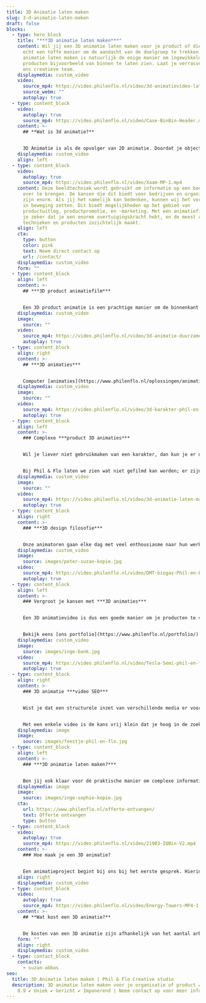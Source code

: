 ```yaml
---
title: 3D Animatie laten maken
slug: 3-d-animatie-laten-maken
draft: false
blocks:
  - type: hero_block
    title: "***3D animatie laten maken***"
    content: Wil jij een 3D animatie laten maken voor je product of dienst? Dat is
      echt een toffe manier om de aandacht van de doelgroep te trekken. Een 3D
      animatie laten maken is natuurlijk de enige manier om ingewikkelde
      producten bijvoorbeeld van binnen te laten zien. Laat je verrassen door
      ons creatieve team.
    displaymedia: custom_video
    video:
      source_mp4: https://video.philenflo.nl/video/3d-animatievideo-laten-maken-phil-en-flo.mp4
      source_webm: ""
      autoplay: true
  - type: content_block
    video:
      autoplay: true
      source_mp4: https://video.philenflo.nl/video/Case-BinBin-Header.mp4
    content: >-
      ## **Wat is 3d animatie?**


      3D Animatie is als de opvolger van 2D animatie. Doordat je objecten driedimensionaal ontwerpt kan je er als kijker compleet omheen en zelfs erin kijken. Deze ontwerpen kan je vervolgens weergeven in een landschap of wereld die helemaal op maat te maken is. Met 3D animatie geef je de meest complexe producten vorm.
    displaymedia: custom_video
    align: left
  - type: content_block
    video:
      autoplay: true
      source_mp4: https://video.philenflo.nl/video/Xaam-MP-1.mp4
    content: Deze beeldtechniek wordt gebruikt om informatie op een boeiende manier
      over te brengen. De kansen die dit biedt voor bedrijven en organisaties
      zijn enorm. Als jij het namelijk kan bedenken, kunnen wij het vormgeven en
      in beweging zetten. Dit biedt mogelijkheden op het gebied van
      productuitleg, productpromotie, en -marketing. Met een animatiefilm weet
      je zeker dat je een enorme overtuigingskracht hebt, en de meest complexe
      technieken en producten inzichtelijk maakt.
    align: left
    cta:
      type: button
      color: pink
      text: Neem direct contact op
      url: /contact/
    displaymedia: custom_video
    form: ""
  - type: content_block
    align: left
    content: >-
      ## ***3D product animatiefilm***


      Een 3D product animatie is een prachtige manier om de binnenkant van een product goed weer te geven. Of om de werking van het product uit te beelden, op micro niveau of juist op grote afstand. In een eigen gecreëerde omgeving, met decors en landschappen die we speciaal voor jou ontwikkelen. 3D animatiefilms zijn kwalitatief hoogstaande producten die absoluut de aandacht trekken en super realistisch zijn.
    displaymedia: custom_video
    image:
      source: ""
    video:
      source_mp4: https://video.philenflo.nl/video/3d-animatie-duurzame-energie.mp4
      autoplay: true
  - type: content_block
    align: right
    content: >-
      ## ***3D animaties***


      Computer [animaties](https://www.philenflo.nl/oplossingen/animatie-laten-maken/) in marketing en advertising zijn als communicatiemedium een klasse apart. Neem bijvoorbeeld een karakter (poppetje) of een animatie figuur: zij kunnen het hart van iedere (online) video of marketingcampagne vormen. Phil & Flo brengt ze tot leven in een 3D-animatie. Kijk maar naar animatiefilms van Disney, Dreamworks of Netflix, deze animatiefilms hebben levensechte monsters, dieren, mensen en andere fantasiefiguren. Ook een eigen fantasiefiguur voor jouw organisatie? Bel ons voor een vrijblijvend creatief advies gesprek: 085 - 273 8331
    displaymedia: custom_video
    image:
      source: ""
    video:
      source_mp4: https://video.philenflo.nl/video/3d-karakter-phil-en-flo.mp4
      autoplay: true
  - type: content_block
    align: left
    content: >-
      ### Complexe ***product 3D animaties***


      Wil je liever niet gebruikmaken van een karakter, dan kun je er ook voor kiezen om bijvoorbeeld een langdradige powerpoint in een aantrekkelijke 3D animatie te laten vormgeven. Er is waarschijnlijk geen ander medium dan 3D-[animatiefilm](https://www.philenflo.nl/animatiefilm-laten-maken/) die zo snel een visuele samenvatting kan geven of het idee van een complex product kan uitleggen. 3D-animaties zijn dynamisch en weten de aandacht vast te houden.


      Bij Phil & Flo laten we zien wat niet gefilmd kan worden; er zijn voor ons geen grenzen wat je kunt laten zien met 3D renders (computer animatie). Samen met de [voice-over](https://www.philenflo.nl/kennisbank/wat-is-een-voice-over/) en begeleidende teksten zal een animatie duidelijk en verhelderend zijn.
    displaymedia: custom_video
    image:
      source: ""
    video:
      source_mp4: https://video.philenflo.nl/video/3d-animatie-laten-maken-phil-en-flo1.mp4
      autoplay: true
  - type: content_block
    align: right
    content: >-
      ### ***3D design filosofie***


      Onze animatoren gaan elke dag met veel enthousiasme naar hun werk. En dat kan alleen maar, omdat we geloven in onze eigen kracht en onze uitgesproken design filosofie. Een filosofie die aansluit bij onze eigen waarden. Wij geloven namelijk in de kracht van kleur en vormen en om deze te koppelen aan de eigen identiteit van de organisatie waar we de animatiefilms voor produceren. Zo creëren we een gave film die herkenbaar is voor jou organisatie maar die ook duidelijk onderscheidend is. Maak kennis met ons bureau voor meer informatie!
    displaymedia: custom_video
    image:
      source: images/peter-suzan-kopie.jpg
    video:
      source_mp4: https://video.philenflo.nl/video/DMT-biogas-Phil-en-Flo.mp4
      autoplay: true
  - type: content_block
    align: left
    content: >-
      ### Vergroot je kansen met ***3D animaties***


      Een 3D animatievideo is dus een goede manier om je producten te verkopen of een bepaald onderwerp bij je doelgroep duidelijk te maken. Tekeningen zien er levendiger uit in een 3D-animatie en het maakt je boodschap aantrekkelijker en toegankelijker.


      Bekijk eens [ons portfolio](https://www.philenflo.nl/portfolio/) voor meer animatie voorbeelden! Of lees hier meer over [animaties laten maken](https://www.philenflo.nl/oplossingen/employer-branding/).
    displaymedia: custom_video
    image:
      source: images/inge-bank.jpg
    video:
      source_mp4: https://video.philenflo.nl/video/Tesla-Semi-phil-en-flo.mp4
      autoplay: true
  - type: content_block
    align: right
    content: >-
      ### 3D animatie ***video SEO***


      Wist je dat een structurele inzet van verschillende media er voor kan zorgen dat je een goede positie verwerft bij de natuurlijke (organische) zoekresultaten? Met deze zogenoemde Video SEO houden we bij je 3D animatie ook rekening.


      Met een enkele video is de kans vrij klein dat je hoog in de zoekresultaten zal belanden, maar met meerdere video’s die naar elkaar verwijzen of op elkaar aansluiten, wordt dat een heel ander verhaal. Vraag onze specialisten naar de mogelijkheden van 3D animatie en het online verspreiden hier van!
    displaymedia: image
    image:
      source: images/feestje-phil-en-flo.jpg
  - type: content_block
    align: left
    content: >-
      ### ***3D animatie laten maken?***


      Ben jij ook klaar voor dé praktische manier om complexe informatie over te brengen? Bel ons vrijblijvend voor verfrissende inzichten en laat je eigen 3D animatie ontwikkelen! Of informeer eens naar de mogelijkheden van andere vormen videomarketing zoals [2D animaties](https://www.philenflo.nl/2d-animatie/) of een [employer branding video](https://www.philenflo.nl/oplossingen/employer-branding/).
    displaymedia: image
    image:
      source: images/inge-sophie-kopie.jpg
    cta:
      url: https://www.philenflo.nl/offerte-ontvangen/
      text: Offerte ontvangen
      type: button
  - type: content_block
    video:
      autoplay: true
      source_mp4: https://video.philenflo.nl/video/21903-IQBin-V2.mp4
    content: >-
      ### Hoe maak je een 3D animatie?


      Een animatieproject begint bij ons bij het eerste gesprek. Hierin denken we met je mee wat het doel van de animatie moet zijn. Dit is misschien wel het belangrijkste onderdeel van een samenwerking. Waarom? Omdat de stijl, toon, lengte en voice-over hierop moeten aansluiten. Zo heeft een 3D instructieanimatie een totaal andere insteek dan een geanimeerde promotie animatie. Laat ons met je meedenken, en laat weten wat jouw doelen zijn!
    align: right
    displaymedia: custom_video
  - type: content_block
    video:
      autoplay: true
      source_mp4: https://video.philenflo.nl/video/Energy-Towers-MP4-1.mp4
    content: >-
      ## **Wat kost een 3D animatie?**


      De kosten van een 3D animatie zijn afhankelijk van het aantal arbeidsuren dat in het maken van de 3d animatie zit. Het aantal uren is weer afhankelijk van de totale lengte van de animatie en de complexiteit van de stijl. Om een goed beeld te geven van een kostenplaatje kan je nadenken over de hoeveelheid objecten die worden vormgegeven, en de omgevingen en landschappen waarin de objecten worden gevisualiseerd. Daarnaast denk je na over de lengte van de film. Graag voorzien we je van advies en creatieve input, neem contact met ons op voor een kennismaking.
    form: ""
    align: right
    displaymedia: custom_video
  - type: contact_block
    contacts:
      - suzan-abbas
seo:
  title: 3D Animatie laten maken | Phil & Flo Creative studio
  description: 3D animatie laten maken voor je organisatie of product ✔ Klantscore
    8.9 ✔ Uniek ✔ Gericht ✔ Imponerend | Neem contact op voor meer informatie
---
```

